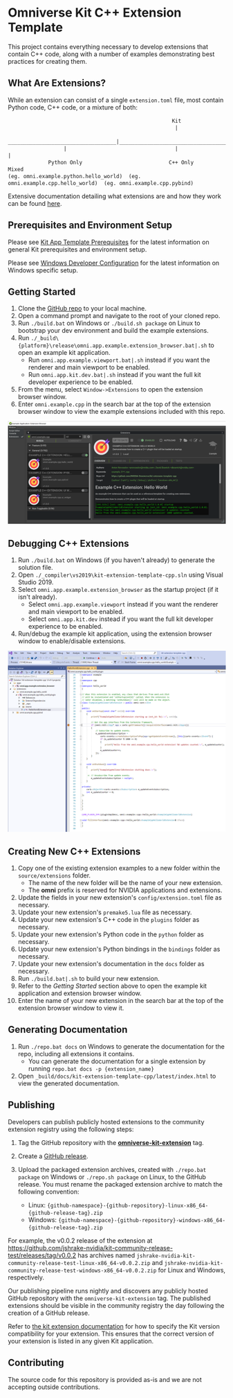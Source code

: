 # Omniverse Kit C++ Extension Template

This project contains everything necessary to develop extensions that contain C++ code, along with a number of examples demonstrating best practices for creating them.


## What Are Extensions?

While an extension can consist of a single `extension.toml` file, most contain Python code, C++ code, or a mixture of both:

```
                                                     Kit
                                                      |
                   ___________________________________|___________________________________
                  |                                   |                                   |
             Python Only                            C++ Only                            Mixed
(eg. omni.example.python.hello_world)  (eg. omni.example.cpp.hello_world)  (eg. omni.example.cpp.pybind)
```

Extensive documentation detailing what extensions are and how they work can be found [here](https://docs.omniverse.nvidia.com/py/kit/docs/guide/extensions.html).


## Prerequisites and Environment Setup

Please see [Kit App Template Prerequisites](https://gitlab-master.nvidia.com/omniverse/kit-github/kit-app-template#prerequisites-and-environment-setup) for the latest information on general Kit prerequisites and environment setup.

Please see [Windows Developer Configuration](https://gitlab-master.nvidia.com/omniverse/kit-github/kit-app-template/-/blob/main/readme-assets/additional-docs/windows_developer_configuration.md#microsoft-visual-studio-and-windows-sdk-setup) for the latest information on Windows specific setup.


## Getting Started

1. Clone the [GitHub repo](https://github.com/NVIDIA-Omniverse/kit-extension-template-cpp) to your local machine.
2. Open a command prompt and navigate to the root of your cloned repo.
3. Run `./build.bat` on Windows or `./build.sh package` on Linux to bootstrap your dev environment and build the example extensions.
4. Run `./_build\{platform}\release\omni.app.example.extension_browser.bat|.sh` to open an example kit application.
    - Run `omni.app.example.viewport.bat|.sh` instead if you want the renderer and main viewport to be enabled.
    - Run `omni.app.kit.dev.bat|.sh` instead if you want the full kit developer experience to be enabled.
5. From the menu, select `Window->Extensions` to open the extension browser window.
6. Enter `omni.example.cpp` in the search bar at the top of the extension browser window to view the example extensions included with this repo.

![Extension Browser](/images/extension_browser.png)


## Debugging C++ Extensions

1. Run `./build.bat` on Windows (if you haven't already) to generate the solution file.
2. Open `./_compiler\vs2019\kit-extension-template-cpp.sln` using Visual Studio 2019.
3. Select `omni.app.example.extension_browser` as the startup project (if it isn't already).
    - Select `omni.app.example.viewport` instead if you want the renderer and main viewport to be enabled.
    - Select `omni.app.kit.dev` instead if you want the full kit developer experience to be enabled.
4. Run/debug the example kit application, using the extension browser window to enable/disable extensions.

![Visual Studio Solution](/images/visual_studio_solution.png)


## Creating New C++ Extensions

1. Copy one of the existing extension examples to a new folder within the `source/extensions` folder.
    - The name of the new folder will be the name of your new extension.
    - The **omni** prefix is reserved for NVIDIA applications and extensions.
2. Update the fields in your new extension's `config/extension.toml` file as necessary.
3. Update your new extension's `premake5.lua` file as necessary.
4. Update your new extension's C++ code in the `plugins` folder as necessary.
5. Update your new extension's Python code in the `python` folder as necessary.
6. Update your new extension's Python bindings in the `bindings` folder as necessary.
7. Update your new extension's documentation in the `docs` folder as necessary.
8. Run `./build.bat|.sh` to build your new extension.
9. Refer to the *Getting Started* section above to open the example kit application and extension browser window.
10. Enter the name of your new extension in the search bar at the top of the extension browser window to view it.


## Generating Documentation

1. Run `./repo.bat docs` on Windows to generate the documentation for the repo, including all extensions it contains.
    - You can generate the documentation for a single extension by running `repo.bat docs -p {extension_name}`
2. Open `_build/docs/kit-extension-template-cpp/latest/index.html` to view the generated documentation.

## Publishing

Developers can publish publicly hosted extensions to the community extension registry using the following steps:

1. Tag the GitHub repository with the **[omniverse-kit-extension](https://github.com/topics/omniverse-kit-extension)** tag.

2. Create a [GitHub release](https://docs.github.com/en/repositories/releasing-projects-on-github/managing-releases-in-a-repository).

3. Upload the packaged extension archives, created with `./repo.bat package` on Windows or `./repo.sh package` on Linux, to the GitHub release. You must rename the packaged extension archive to match the following convention:

    - Linux: `{github-namespace}-{github-repository}-linux-x86_64-{github-release-tag}.zip`
    - Windows: `{github-namespace}-{github-repository}-windows-x86_64-{github-release-tag}.zip`

For example, the v0.0.2 release of the extension at <https://github.com/jshrake-nvidia/kit-community-release-test/releases/tag/v0.0.2> has archives named `jshrake-nvidia-kit-community-release-test-linux-x86_64-v0.0.2.zip` and `jshrake-nvidia-kit-community-release-test-windows-x86_64-v0.0.2.zip` for Linux and Windows, respectively.

Our publishing pipeline runs nightly and discovers any publicly hosted GitHub repository with the `omniverse-kit-extension` tag. The published extensions should be visible in the community registry the day following the creation of a GitHub release.

Refer to [the kit extension documentation](https://docs.omniverse.nvidia.com/kit/docs/kit-manual/latest/guide/extensions_advanced.html#package-writetarget) for how to specify the Kit version compatibility for your extension. This ensures that the correct version of your extension is listed in any given Kit application.

## Contributing

The source code for this repository is provided as-is and we are not accepting outside contributions.
